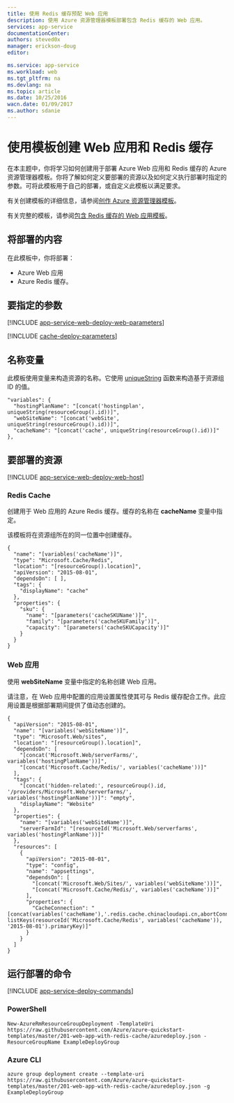 ```yaml
---
title: 使用 Redis 缓存预配 Web 应用
description: 使用 Azure 资源管理器模板部署包含 Redis 缓存的 Web 应用。
services: app-service
documentationCenter: 
authors: steved0x
manager: erickson-doug
editor: 

ms.service: app-service
ms.workload: web
ms.tgt_pltfrm: na
ms.devlang: na
ms.topic: article
ms.date: 10/25/2016
wacn.date: 01/09/2017
ms.author: sdanie
---
```


# 使用模板创建 Web 应用和 Redis 缓存

在本主题中，你将学习如何创建用于部署 Azure Web 应用和 Redis 缓存的 Azure 资源管理器模板。你将了解如何定义要部署的资源以及如何定义执行部署时指定的参数。可将此模板用于自己的部署，或自定义此模板以满足要求。

有关创建模板的详细信息，请参阅[创作 Azure 资源管理器模板](../azure-resource-manager/resource-group-authoring-templates.md)。

有关完整的模板，请参阅[包含 Redis 缓存的 Web 应用模板](https://github.com/Azure/azure-quickstart-templates/blob/master/201-web-app-with-redis-cache/azuredeploy.json)。

## 将部署的内容

在此模板中，你将部署：

- Azure Web 应用
- Azure Redis 缓存。

## 要指定的参数

[!INCLUDE [app-service-web-deploy-web-parameters](../../includes/app-service-web-deploy-web-parameters.md)]

[!INCLUDE [cache-deploy-parameters](../../includes/cache-deploy-parameters.md)]

## 名称变量

此模板使用变量来构造资源的名称。它使用 [uniqueString](../azure-resource-manager/resource-group-template-functions.md#uniquestring) 函数来构造基于资源组 ID 的值。

```
"variables": {
  "hostingPlanName": "[concat('hostingplan', uniqueString(resourceGroup().id))]",
  "webSiteName": "[concat('webSite', uniqueString(resourceGroup().id))]",
  "cacheName": "[concat('cache', uniqueString(resourceGroup().id))]"
},
```

## 要部署的资源

[!INCLUDE [app-service-web-deploy-web-host](../../includes/app-service-web-deploy-web-host.md)]

### Redis Cache

创建用于 Web 应用的 Azure Redis 缓存。缓存的名称在 **cacheName** 变量中指定。

该模板将在资源组所在的同一位置中创建缓存。

```
{
  "name": "[variables('cacheName')]",
  "type": "Microsoft.Cache/Redis",
  "location": "[resourceGroup().location]",
  "apiVersion": "2015-08-01",
  "dependsOn": [ ],
  "tags": {
    "displayName": "cache"
  },
  "properties": {
    "sku": {
      "name": "[parameters('cacheSKUName')]",
      "family": "[parameters('cacheSKUFamily')]",
      "capacity": "[parameters('cacheSKUCapacity')]"
    }
  }
}
```

### Web 应用

使用 **webSiteName** 变量中指定的名称创建 Web 应用。

请注意，在 Web 应用中配置的应用设置属性使其可与 Redis 缓存配合工作。此应用设置是根据部署期间提供了值动态创建的。

```
{
  "apiVersion": "2015-08-01",
  "name": "[variables('webSiteName')]",
  "type": "Microsoft.Web/sites",
  "location": "[resourceGroup().location]",
  "dependsOn": [
    "[concat('Microsoft.Web/serverFarms/', variables('hostingPlanName'))]",
    "[concat('Microsoft.Cache/Redis/', variables('cacheName'))]"
  ],
  "tags": {
    "[concat('hidden-related:', resourceGroup().id, '/providers/Microsoft.Web/serverfarms/', variables('hostingPlanName'))]": "empty",
    "displayName": "Website"
  },
  "properties": {
    "name": "[variables('webSiteName')]",
    "serverFarmId": "[resourceId('Microsoft.Web/serverfarms', variables('hostingPlanName'))]"
  },
  "resources": [
    {
      "apiVersion": "2015-08-01",
      "type": "config",
      "name": "appsettings",
      "dependsOn": [
        "[concat('Microsoft.Web/Sites/', variables('webSiteName'))]",
        "[concat('Microsoft.Cache/Redis/', variables('cacheName'))]"
      ],
      "properties": {
        "CacheConnection": "[concat(variables('cacheName'),'.redis.cache.chinacloudapi.cn,abortConnect=false,ssl=true,password=', listKeys(resourceId('Microsoft.Cache/Redis', variables('cacheName')), '2015-08-01').primaryKey)]"
      }
    }
  ]
}
```

## 运行部署的命令

[!INCLUDE [app-service-deploy-commands](../../includes/app-service-deploy-commands.md)]

### PowerShell

```
New-AzureRmResourceGroupDeployment -TemplateUri https://raw.githubusercontent.com/Azure/azure-quickstart-templates/master/201-web-app-with-redis-cache/azuredeploy.json -ResourceGroupName ExampleDeployGroup
```

### Azure CLI

```
azure group deployment create --template-uri https://raw.githubusercontent.com/Azure/azure-quickstart-templates/master/201-web-app-with-redis-cache/azuredeploy.json -g ExampleDeployGroup
```

<!---HONumber=Mooncake_Quality_Review_0104_2017-->